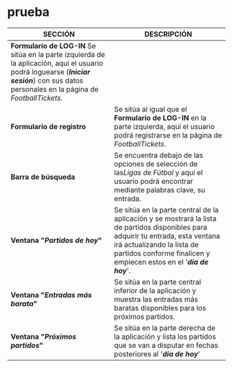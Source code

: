 # prueba
| SECCIÓN                             | DESCRIPCIÓN                                                  |
| ----------------------------------- | ------------------------------------------------------------ |
| **Formulario de LOG-IN**             Se sitúa en la parte izquierda de la aplicación, aquí el usuario podrá loguearse (***Iniciar sesión***) con sus datos personales en la página de *FootballTickets.* |
| **Formulario de registro**          | Se sitúa al igual que el **Formulario de LOG-IN** en la parte izquierda, aquí el usuario podrá registrarse en la página de *FootballTickets*. |
| **Barra de búsqueda**               | Se encuentra debajo de las opciones de selección de las*Ligas de Fútbol* y aquí el usuario podrá encontrar mediante palabras clave, su entrada. |
| **Ventana "*Partidos de hoy*"**     | Se sitúa en la parte central de la aplicación y se mostrará la lista de partidos disponibles para adquirir tu entrada, esta ventana irá actualizando la lista de partidos conforme finalicen y empiecen estos en el '***día de hoy***'. |
| **Ventana "*Entradas más barata*"** | Se sitúa en la parte central inferior de la aplicación y muestra las entradas más baratas disponibles para los próximos partidos. |
| **Ventana "*Próximos partidos*"**   | Se sitúa en la parte derecha de la aplicación y lista los partidos que se van a disputar en fechas posteriores al '***día de hoy***' |




